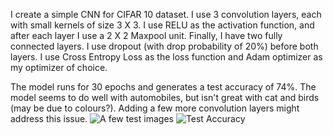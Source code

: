 I create a simple CNN for CIFAR 10 dataset. I use 3 convolution layers, each with small kernels of size 3 X 3. I use RELU as the activation function, and after each layer I use a 2 X 2 Maxpool unit. Finally, I have two fully connected layers. I use dropout (with drop probability of 20%) before both layers. I use Cross Entropy Loss as the loss function and Adam optimizer as my optimizer of choice.

The model runs for 30 epochs and generates a test accuracy of 74%. The model seems to do well with automobiles, but isn't great with cat and birds (may be due to colours?). Adding a few more convolution layers might address this issue.
![A few test images](https://github.com/divyamsaran/pytorch/cnn/results/test_results.png)
![Test Accuracy](https://github.com/divyamsaran/pytorch/cnn/results/accuracy.png)